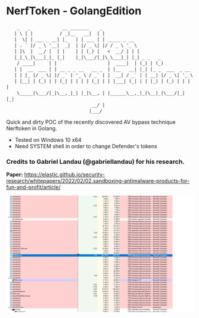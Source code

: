 # NerfToken - GolangEdition

```
    _   _            __ _______    _                 
   | \ | |          / _|__   __|  | |                  
   |  \| | ___ _ __| |_   | | ___ | | _____ _ __                  
   | . ` |/ _ \ '__|  _|  | |/ _ \| |/ / _ \ '_ \                     
   | |\  |  __/ |  | |    | | (_) |   <  __/ | | |                  
   |_|_\_|\___|_|_ |_|    |_|\___/|_|\_\___|_| |_| _ _   _                      
    / ____|     | |                   |  ____|  | (_) | (_)                
   | |  __  ___ | | __ _ _ __   __ _  | |__   __| |_| |_ _  ___  _ __  
   | | |_ |/ _ \| |/ _` | '_ \ / _` | |  __| / _` | | __| |/ _ \| '_ \  
   | |__| | (_) | | (_| | | | | (_| | | |___| (_| | | |_| | (_) | | | | 
    \_____|\___/|_|\__,_|_| |_|\__, | |______\__,_|_|\__|_|\___/|_| |_|
                                __/ |                 
                               |___/                 
```

Quick and dirty POC of the recently discovered AV bypass technique Nerftoken in Golang.

* Tested on Windows 10 x64
* Need SYSTEM shell in order to change Defender's tokens


### Credits to Gabriel Landau (@gabriellandau) for his research.

**Paper:** https://elastic.github.io/security-research/whitepapers/2022/02/02.sandboxing-antimalware-products-for-fun-and-profit/article/

![poc](poc.gif)
